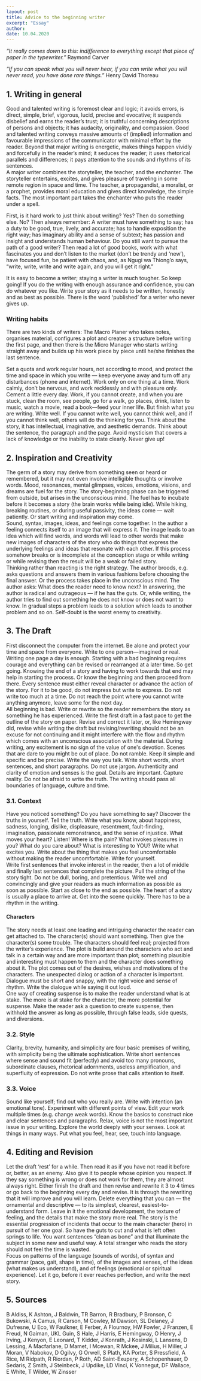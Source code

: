 ```yaml
---
layout: post
title: Advice to the beginning writer
excerpt: "Essay"
author:
date: 10.04.2020
---
```


*“It really comes down to this: indifference to everything except that piece of paper in the typewriter.”* 
Raymond Carver

*“If you can speak what you will never hear, if you can write what you will never read, you have done rare things.”*
Henry David Thoreau

## 1. Writing in general

Good and talented writing is foremost clear and logic; it avoids errors, is direct, simple, brief, vigorous, lucid, precise and evocative; it suspends disbelief and earns the reader’s trust; it is truthful concerning descriptions of persons and objects; it has audacity, originality, and compassion. Good and talented writing conveys massive amounts of (implied) information and favourable impressions of the communicator with minimal effort by the reader. Beyond that major writing is energetic, makes things happen vividly and forcefully in the reader’s mind; it seduces the reader; it uses rhetorical parallels and differences; it pays attention to the sounds and rhythms of its sentences.  
A major writer combines the storyteller, the teacher, and the enchanter. The storyteller entertains, excites, and gives pleasure of traveling in some remote region in space and time. The teacher, a propagandist, a moralist, or a prophet, provides moral education and gives direct knowledge, the simple facts. The most important part takes the enchanter who puts the reader under a spell.

First, is it hard work to just think about writing? Yes? Then do something else. No? Then always remember: A writer must have something to say; has a duty to be good, true, lively, and accurate; has to handle exposition the right way; has imaginary ability and a sense of subtext; has passion and insight and understands human behaviour. Do you still want to pursue the path of a good writer? Then read a lot of good books, work with what fascinates you and don’t listen to the market (don’t be trendy and ‘new’), have focused fun, be patient with chaos, and, as Ngugi wa Thiong’o says, “write, write, write and write again, and you will get it right.”

It is easy to become a writer; staying a writer is much tougher. So keep going! If you do the writing with enough assurance and confidence, you can do whatever you like. Write your story as it needs to be written, honestly and as best as possible. There is the word ‘published’ for a writer who never gives up.

### Writing habits

There are two kinds of writers: The Macro Planer who takes notes, organises material, configures a plot and creates a structure before writing the first page, and then there is the Micro Manager who starts writing straight away and builds up his work piece by piece until he/she finishes the last sentence.

Set a quota and work regular hours, not according to mood, and protect the time and space in which you write — keep everyone away and turn off any disturbances (phone and internet). Work only on one thing at a time. Work calmly, don’t be nervous, and work recklessly and with pleasure only. Cement a little every day. Work, if you cannot create, and when you are stuck, clean the room, see people, go for a walk, go places, drink, listen to music, watch a movie, read a book—feed your inner life. But finish what you are writing. Write well. If you cannot write well, you cannot think well, and if you cannot think well, others will do the thinking for you. Think about the story, it has intellectual, imaginative, and aesthetic demands. Think about the sentence, the paragraph and the page. Avoid mysticism that covers a lack of knowledge or the inability to state clearly.  Never give up!

## 2. Inspiration and Creativity

The germ of a story may derive from something seen or heard or remembered, but it may not even involve intelligible thoughts or involve words. Mood, resonances, mental glimpses, voices, emotions, visions, and dreams are fuel for the story. The story-beginning phase can be triggered from outside, but arises in the unconscious mind. The fuel has to incubate before it becomes a story (the brain works while being idle). While hiking, breaking routines, or during useful passivity, the ideas come — wait patiently. Or start writing and inspiration may come.  
Sound, syntax, images, ideas, and feelings come together. In the author a feeling connects itself to an image that will express it. The image leads to an idea which will find words, and words will lead to other words that make new images of characters of the story who do things that express the underlying feelings and ideas that resonate with each other. If this process somehow breaks or is incomplete at the conception stage or while writing or while revising then the result will be a weak or failed story.  
Thinking rather than reacting is the right strategy. The author broods, e.g. asks questions and answers them in various fashions before choosing the final answer. Or the process takes place in the unconscious mind. The author asks: What does the reader need to know next? In answering, the author is radical and outrageous — if he has the guts. Or, while writing, the author tries to find out something he does not know or does not want to know. In gradual steps a problem leads to a solution which leads to another problem and so on. Self-doubt is the worst enemy to creativity.  

## 3. The Draft

First disconnect the computer from the internet. Be alone and protect your time and space from everyone. Write to one person—imagined or real. Writing one page a day is enough. Starting with a bad beginning requires courage and everything can be revised or rearranged at a later time. So get going. Knowing the end of a story and having to work towards that end may help in starting the process. Or know the beginning and then proceed from there. Every sentence must either reveal character or advance the action of the story. For it to be good, do not impress but write to express. Do not write too much at a time. Do not reach the point where you cannot write anything anymore, leave some for the next day.   
All beginning is bad. Write or rewrite so the reader remembers the story as something he has experienced. Write the first draft in a fast pace to get the outline of the story on paper. Revise and correct it later, or, like Hemingway did, revise while writing the draft but revising/rewriting should not be an excuse for not continuing and it might interfere with the flow and rhythm which comes with an unconscious association with the material. During writing, any excitement is no sign of the value of one's devotion. Scenes that are dare to you might be out of place. Do not ramble. Keep it simple and specific and be precise. Write the way you talk. Write short words, short sentences, and short paragraphs. Do not use jargon. Authenticity and clarity of emotion and senses is the goal. Details are important. Capture reality. Do not be afraid to write the truth. The writing should pass all boundaries of language, culture and time.

### 3.1. Context

Have you noticed something? Do you have something to say? Discover the truths in yourself. Tell the truth. Write what you know, about happiness, sadness, longing, dislike, displeasure, resentment, fault-finding, imagination, passionate remonstrance, and the sense of injustice. What moves your heart? Listen! Where is the pain? What invokes pleasures in you? What do you care about? What is interesting to YOU? Write what excites you. Write about the thing that makes you feel uncomfortable without making the reader uncomfortable. Write for yourself.  
Write first sentences that invoke interest in the reader, then a lot of middle and finally last sentences that complete the picture. Pull the string of the story tight. Do not be dull, boring, and pretentious. Write well and convincingly and give your readers as much information as possible as soon as possible. Start as close to the end as possible. The heart of a story is usually a place to arrive at. Get into the scene quickly. There has to be a rhythm in the writing.

#### Characters

The story needs at least one leading and intriguing character the reader can get attached to. The character(s) should want something. Then give the character(s) some trouble. The characters should feel real; projected from the writer’s experience. The plot is build around the characters who act and talk in a certain way and are more important than plot; something plausible and interesting must happen to them and the character does something about it. The plot comes out of the desires, wishes and motivations of the characters. The unexpected dialog or action of a character is important. Dialogue must be short and snappy, with the right voice and sense of rhythm. Write the dialogue while saying it out loud.  
One way of creating suspense is to make the reader understand what is at stake. The more is at stake for the character, the more potential for suspense. Make the reader ask a question to create suspense, then withhold the answer as long as possible, through false leads, side quests, and diversions.

### 3.2. Style

Clarity, brevity, humanity, and simplicity are four basic premises of writing, with simplicity being the ultimate sophistication. Write short sentences where sense and sound fit (perfectly) and avoid too many pronouns, subordinate clauses, rhetorical adornments, useless amplification, and superfluity of expression. Do not write prose that calls attention to itself.

### 3.3. Voice

Sound like yourself; find out who you really are. Write with intention (an emotional tone). Experiment with different points of view. Edit your work multiple times (e.g. change weak words). Know the basics to construct nice and clear sentences and paragraphs. Relax, voice is not the most important issue in your writing. Explore the world deeply with your senses. Look at things in many ways. Put what you feel, hear, see, touch into language.

## 4. Editing and Revision

Let the draft ‘rest’ for a while. Then read it as if you have not read it before or, better, as an enemy. Also give it to people whose opinion you respect. If they say something is wrong or does not work for them, they are almost always right. Either finish the draft and then revise and rewrite it 3 to 4 times or go back to the beginning every day and revise. It is through the rewriting that it will improve and you will learn. Delete everything that you can — the ornamental and descriptive — to its simplest, clearest, easiest-to-understand form. Leave in it the emotional development, the texture of feeling, and the details that make the story more real. The story is the essential progression of incidents that occur to the main character (hero) in pursuit of her one goal. So have the guts to cut and what is left often springs to life. You want sentences “clean as bone” and that illuminate the subject in some new and useful way. A total stranger who reads the story should not feel the time is wasted.  
Focus on patterns of the language (sounds of words), of syntax and grammar (pace, gait, shape in time), of the images and senses, of the ideas (what makes us understand), and of feelings (emotional or spiritual experience). Let it go, before it ever reaches perfection, and write the next story.

## 5. Sources

B Aldiss, K Ashton, J Baldwin, TR Barron, R Bradbury, P Bronson, C Bukowski, A Camus, R Carson, M Cowley, M Dawson, SL Delaney, J Dufresne, U Eco, W Faulkner, E Ferber, A Flournoy, HW Fowler, J Franzen, E Freud, N Gaiman, UKL Guin, S Hale, J Harris, E Hemingway, O Henry, J Irving, J Kenyon, E Leonard, T Kidder, J Konrath, J Kosinski, L Lansens, D Lessing, A Macfarlane, D Mamet, I Mcewan, R Mckee, J Milius, H Miller, J Moran, V Nabokov, D Ogilvy, G Orwell, S Plath, KA Porter, S Pressfield, A Rice, M Ridpath, R Riordan, P Roth, AD Saint-Exupery, A Schopenhauer, D Sedaris, Z Smith, J Steinbeck, J Updike, LD Vinci, K Vonnegut, DF Wallace, E White, T Wilder, W Zinsser